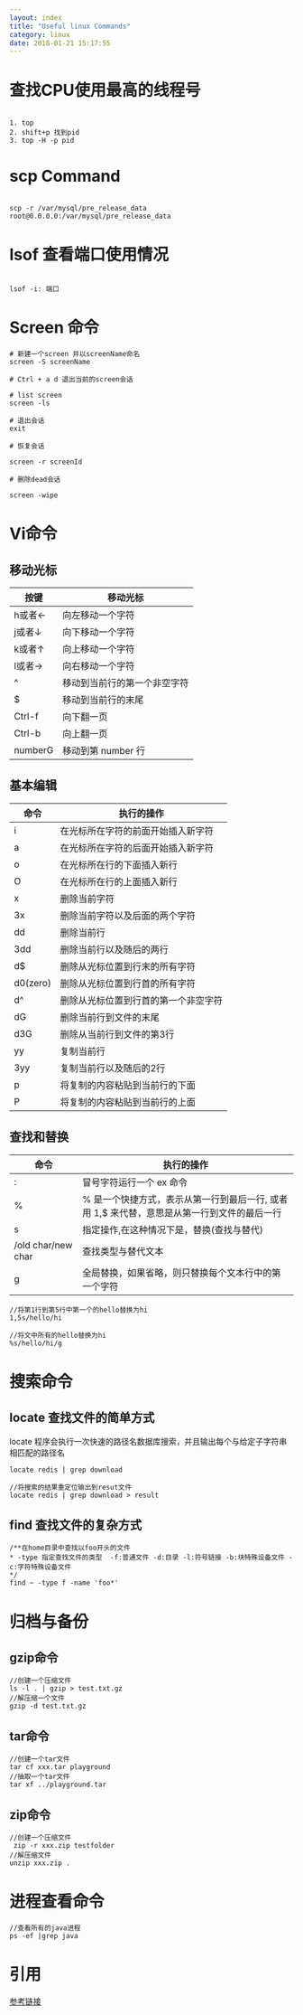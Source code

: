 ```yaml
---
layout: index
title: "Useful linux Commands"
category: linux
date: 2018-01-21 15:17:55
---
```



# 查找CPU使用最高的线程号

```shell

1. top 
2. shift+p 找到pid
3. top -H -p pid

```

# scp Command

```shell

scp -r /var/mysql/pre_release_data root@0.0.0.0:/var/mysql/pre_release_data

```

# lsof  查看端口使用情况

```shell

lsof -i: 端口

```

# Screen 命令

```shell
# 新建一个screen 并以screenName命名 
screen -S screenName

# Ctrl + a d 退出当前的screen会话

# list screen
screen -ls

# 退出会话
exit

# 恢复会话

screen -r screenId

# 删除dead会话

screen -wipe

```


# Vi命令
## 移动光标  

按键 | 移动光标
---|---
h或者← | 向左移动一个字符 
j或者↓ | 向下移动一个字符 
k或者↑ | 向上移动一个字符
l或者→ | 向右移动一个字符
^|移动到当前行的第一个非空字符
$|移动到当前行的末尾
Ctrl-f|向下翻一页
Ctrl-b|向上翻一页
numberG|移动到第 number 行

## 基本编辑

命令|执行的操作
---|---
i|在光标所在字符的前面开始插入新字符
a|在光标所在字符的后面开始插入新字符
o|在光标所在行的下面插入新行
O|在光标所在行的上面插入新行
x|删除当前字符
3x|删除当前字符以及后面的两个字符
dd|删除当前行
3dd|删除当前行以及随后的两行
d$|删除从光标位置到行末的所有字符
d0(zero)|删除从光标位置到行首的所有字符
d^|删除从光标位置到行首的第一个非空字符
dG|删除当前行到文件的末尾
d3G|删除从当前行到文件的第3行
yy|复制当前行
3yy|复制当前行以及随后的2行
p|将复制的内容粘贴到当前行的下面
P|将复制的内容粘贴到当前行的上面

## 查找和替换

命令|执行的操作
---|---
:|冒号字符运行一个 ex 命令
%|% 是一个快捷方式，表示从第一行到最后一行, 或者用 1,$ 来代替，意思是从第一行到文件的最后一行
s|指定操作,在这种情况下是，替换(查找与替代)
/old char/new char|查找类型与替代文本
g|全局替换，如果省略，则只替换每个文本行中的第一个字符


```shell
//将第1行到第5行中第一个的hello替换为hi
1,5s/hello/hi

//将文中所有的hello替换为hi
%s/hello/hi/g
```


# 搜索命令
## locate 查找文件的简单方式
locate 程序会执行一次快速的路径名数据库搜索，并且输出每个与给定子字符串相匹配的路径名
```shell
locate redis | grep download

//将搜索的结果重定位输出到resut文件
locate redis | grep download > result
```

## find 查找文件的复杂方式
```shell
/**在home目录中查找以foo开头的文件
* -type 指定查找文件的类型  -f:普通文件 -d:目录 -l:符号链接 -b:块特殊设备文件 -c:字符特殊设备文件
*/
find ~ -type f -name 'foo*'
```


# 归档与备份

## gzip命令

```shell
//创建一个压缩文件
ls -l . | gzip > test.txt.gz
//解压缩一个文件
gzip -d test.txt.gz
```

## tar命令
```shell
//创建一个tar文件
tar cf xxx.tar playground
//抽取一个tar文件
tar xf ../playground.tar
```

## zip命令
```shell
//创建一个压缩文件
 zip -r xxx.zip testfolder
//解压缩文件
unzip xxx.zip .
```

# 进程查看命令
```shell
//查看所有的java进程
ps -ef |grep java
```

# 引用
[参考链接](http://billie66.github.io/TLCL/book)
